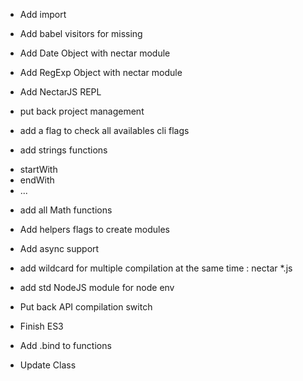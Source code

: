 * Add import

* Add babel visitors for missing

* Add Date Object with nectar module

* Add RegExp Object with nectar module

* Add NectarJS REPL

* put back project management

* add a flag to check all availables cli flags

* add strings functions
- startWith 
- endWith
- ...

* add all Math functions

* Add helpers flags to create modules

* Add async support

* add wildcard for multiple compilation at the same time : nectar *.js

* add std NodeJS module for node env

* Put back API compilation switch

* Finish ES3

* Add .bind to functions

* Update Class

